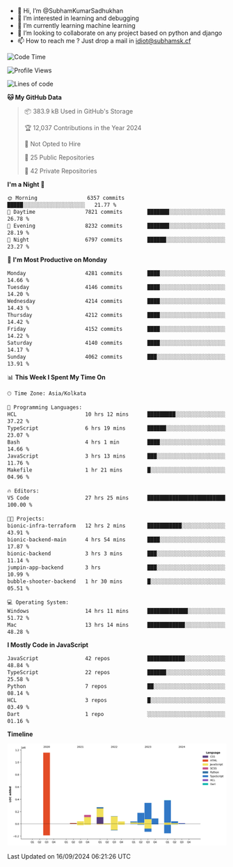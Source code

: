 - 👋 Hi, I’m @SubhamKumarSadhukhan
- 👀 I’m interested in learning and debugging
- 🌱 I’m currently learning machine learning
- 💞️ I’m looking to collaborate on any project based on python and django
- 📫 How to reach me ?
      Just drop a mail in idiot@subhamsk.cf

<!---
SubhamKumarSadhukhan/SubhamKumarSadhukhan is a ✨ special ✨ repository because its `README.md` (this file) appears on your GitHub profile.
You can click the Preview link to take a look at your changes.
--->


<!--START_SECTION:waka-->
![Code Time](http://img.shields.io/badge/Code%20Time-2%2C506%20hrs%2020%20mins-blue)

![Profile Views](http://img.shields.io/badge/Profile%20Views-6-blue)

![Lines of code](https://img.shields.io/badge/From%20Hello%20World%20I%27ve%20Written-2.9%20million%20lines%20of%20code-blue)

**🐱 My GitHub Data** 

> 📦 383.9 kB Used in GitHub's Storage 
 > 
> 🏆 12,037 Contributions in the Year 2024
 > 
> 🚫 Not Opted to Hire
 > 
> 📜 25 Public Repositories 
 > 
> 🔑 42 Private Repositories 
 > 
**I'm a Night 🦉** 

```text
🌞 Morning                6357 commits        █████░░░░░░░░░░░░░░░░░░░░   21.77 % 
🌆 Daytime                7821 commits        ███████░░░░░░░░░░░░░░░░░░   26.78 % 
🌃 Evening                8232 commits        ███████░░░░░░░░░░░░░░░░░░   28.19 % 
🌙 Night                  6797 commits        ██████░░░░░░░░░░░░░░░░░░░   23.27 % 
```
📅 **I'm Most Productive on Monday** 

```text
Monday                   4281 commits        ████░░░░░░░░░░░░░░░░░░░░░   14.66 % 
Tuesday                  4146 commits        ████░░░░░░░░░░░░░░░░░░░░░   14.20 % 
Wednesday                4214 commits        ████░░░░░░░░░░░░░░░░░░░░░   14.43 % 
Thursday                 4212 commits        ████░░░░░░░░░░░░░░░░░░░░░   14.42 % 
Friday                   4152 commits        ████░░░░░░░░░░░░░░░░░░░░░   14.22 % 
Saturday                 4140 commits        ████░░░░░░░░░░░░░░░░░░░░░   14.17 % 
Sunday                   4062 commits        ███░░░░░░░░░░░░░░░░░░░░░░   13.91 % 
```


📊 **This Week I Spent My Time On** 

```text
🕑︎ Time Zone: Asia/Kolkata

💬 Programming Languages: 
HCL                      10 hrs 12 mins      █████████░░░░░░░░░░░░░░░░   37.22 % 
TypeScript               6 hrs 19 mins       ██████░░░░░░░░░░░░░░░░░░░   23.07 % 
Bash                     4 hrs 1 min         ████░░░░░░░░░░░░░░░░░░░░░   14.66 % 
JavaScript               3 hrs 13 mins       ███░░░░░░░░░░░░░░░░░░░░░░   11.76 % 
Makefile                 1 hr 21 mins        █░░░░░░░░░░░░░░░░░░░░░░░░   04.96 % 

🔥 Editors: 
VS Code                  27 hrs 25 mins      █████████████████████████   100.00 % 

🐱‍💻 Projects: 
bionic-infra-terraform   12 hrs 2 mins       ███████████░░░░░░░░░░░░░░   43.91 % 
bionic-backend-main      4 hrs 54 mins       ████░░░░░░░░░░░░░░░░░░░░░   17.87 % 
bionic-backend           3 hrs 3 mins        ███░░░░░░░░░░░░░░░░░░░░░░   11.14 % 
jumpin-app-backend       3 hrs               ███░░░░░░░░░░░░░░░░░░░░░░   10.99 % 
bubble-shooter-backend   1 hr 30 mins        █░░░░░░░░░░░░░░░░░░░░░░░░   05.51 % 

💻 Operating System: 
Windows                  14 hrs 11 mins      █████████████░░░░░░░░░░░░   51.72 % 
Mac                      13 hrs 14 mins      ████████████░░░░░░░░░░░░░   48.28 % 
```

**I Mostly Code in JavaScript** 

```text
JavaScript               42 repos            ████████████░░░░░░░░░░░░░   48.84 % 
TypeScript               22 repos            ██████░░░░░░░░░░░░░░░░░░░   25.58 % 
Python                   7 repos             ██░░░░░░░░░░░░░░░░░░░░░░░   08.14 % 
HCL                      3 repos             █░░░░░░░░░░░░░░░░░░░░░░░░   03.49 % 
Dart                     1 repo              ░░░░░░░░░░░░░░░░░░░░░░░░░   01.16 % 
```



**Timeline**

![Lines of Code chart](https://raw.githubusercontent.com/SubhamKumarSadhukhan/SubhamKumarSadhukhan/main/assets/bar_graph.png)


 Last Updated on 16/09/2024 06:21:26 UTC
<!--END_SECTION:waka-->
